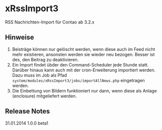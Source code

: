 # xRssImport3

RSS Nachrichten-Import für Contao ab 3.2.x


## Hinweise

1. Beisträge können nur gelöscht werden, wenn diese auch im Feed nicht mehr existieren, ansonsten werden sie wieder neu bezogen. Besser ist des, den Beitrag zu deaktivieren.
1. Ein Import findet übder den Command-Scheduler jede Stunde statt. Darüber hinaus kann auch mit der cron-Erweiterung importiert werden. Dazu muss im Job als Pfad ``system/modules/xRssImport3/jobs/importAllNews.php`` eingetragen werden.
1. Die Einbettung von Bildern funktioniert nur dann, wenn diese als Anlage (enclosure) mitgeliefert werden.


## Release Notes

31.01.2014 1.0.0 beta1
